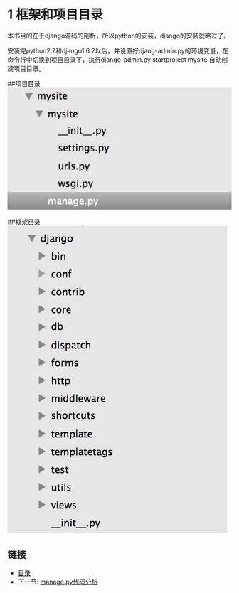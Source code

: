 # 1 框架和项目目录

本书目的在于django源码的剖析，所以python的安装，django的安装就略过了。

安装完python2.7和django1.6.2以后，并设置好djang-admin.py的环境变量，在命令行中切换到项目目录下，执行django-admin.py startproject mysite 自动创建项目目录。

##项目目录
![](images/01.00.png?raw=true)

##框架目录
![](images/01.01.png?raw=true)

## 链接
   * [目录](<list.md>)
   * 下一节: [manage.py代码分析](<01.1.md>)
